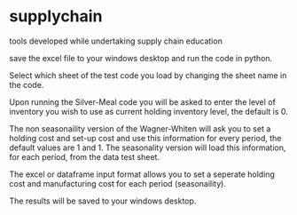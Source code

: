# supplychain
tools developed while undertaking supply chain education

save the excel file to your windows desktop and run the code in python. 

Select which sheet of the test code you load by changing the sheet name in the code.

Upon running the Silver-Meal code you will be asked to enter the level of inventory you wish to use as current holding inventory level, the default is 0. 

The non seasonaility version of the Wagner-Whiten will ask you to set a holding cost and set-up cost and use this information for every period, the default values are 1 and 1. The seasonality version will load this information, for each period, from the data test sheet. 

The excel or dataframe input format allows you to set a seperate holding cost and manufacturing cost for each period (seasonaility). 

The results will be saved to your windows desktop.

